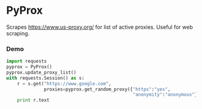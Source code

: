 # PyProx

Scrapes https://www.us-proxy.org/ for list of active proxies. Useful for web scraping.

### Demo
```python
import requests
pyprox = PyProx()
pyprox.update_proxy_list()
with requests.Session() as s:
    r = s.get("https://www.google.com",
              proxies=pyprox.get_random_proxy({"https":"yes",
                                               "anonymity":"anonymous"})
    print r.text
```


